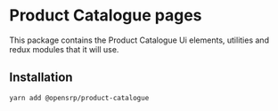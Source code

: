 # Product Catalogue pages

This package contains the Product Catalogue Ui elements, utilities and redux modules that it will use.

## Installation

```sh
yarn add @opensrp/product-catalogue
```
